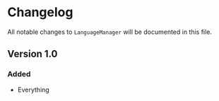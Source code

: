 # Changelog

All notable changes to `LanguageManager` will be documented in this file.

## Version 1.0

### Added
- Everything
